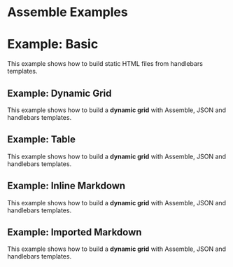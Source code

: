 # Assemble Examples




# Example: Basic

This example shows how to build static HTML files from handlebars templates.



## Example: Dynamic Grid
This example shows how to build a **dynamic grid** with Assemble, JSON and handlebars templates.


## Example: Table
This example shows how to build a **dynamic grid** with Assemble, JSON and handlebars templates.


## Example: Inline Markdown
This example shows how to build a **dynamic grid** with Assemble, JSON and handlebars templates.


## Example: Imported Markdown
This example shows how to build a **dynamic grid** with Assemble, JSON and handlebars templates.



